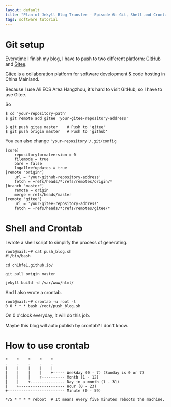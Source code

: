 ```yaml
---
layout: default
title: "Plan of Jekyll Blog Transfer - Episode 6: Git, Shell and Crontab"
tags: software tutorial
---
```


# Git setup

Everytime I finish my blog, I have to push to two different platform: [GitHub](https://github.com/) and [Gitee](https://gitee.com/).

[Gitee](https://gitee.com/) is a collaboration platform for software development & code hosting in China Mainland.

Because I use Ali ECS Area Hangzhou, it's hard to visit GitHub, so I have to use Gitee.

So

```shell
$ cd 'your-repository-path'
$ git remote add gitee 'your-gitee-repository-address'

$ git push gitee master    # Push to 'gitee'
$ git push origin master   # Push to 'github'
```

You can also change ```'your-repository'/.git/config```

```
[core]
	repositoryformatversion = 0
	filemode = true
	bare = false
	logallrefupdates = true
[remote "origin"]
	url = 'your-github-repository-address'
	fetch = +refs/heads/*:refs/remotes/origin/*
[branch "master"]
	remote = origin
	merge = refs/heads/master
[remote "gitee"]
	url = 'your-gitee-repository-address'
	fetch = +refs/heads/*:refs/remotes/gitee/*
```

# Shell and Crontab

I wrote a shell script to simplify the process of generating.

```shell
root@mail:~# cat push_blog.sh 
#!/bin/bash

cd ch1hfe1.github.io/

git pull origin master

jekyll build -d /var/www/html/
```

And I also wrote a crontab.

```shell
root@mail:~# crontab -u root -l
0 0 * * * bash /root/push_blog.sh
```

On 0 o'clock everyday, it will do this job.

Maybe this blog will auto publish by crontab? I don't know.

# How to use crontab

```
*    *    *    *    *
-    -    -    -    -
|    |    |    |    |
|    |    |    |    +----- Weekday (0 - 7) (Sunday is 0 or 7)
|    |    |    +---------- Month (1 - 12) 
|    |    +--------------- Day in a month (1 - 31)
|    +-------------------- Hour (0 - 23)
+------------------------- Minute (0 - 59)
```
```
*/5 * * * * reboot  # It means every five minutes reboots the machine.
```
